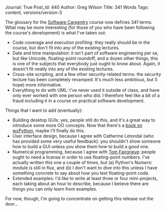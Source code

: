 Journal: True
Post_Id: 440
Author: Greg Wilson
Title: 341 Words
Tags: content, versions/version-3

<p>The glossary for the <a href="http://www.software-carpentry.org">Software Carpentry</a> course now defines 341 terms.  What may be more interesting (for those of you who have been following the course's development) is what I've taken out:</p>
<ul>
<li>Code coverage and execution profiling: they really should be in the course, but don't fit into any of the existing lectures.</li>
<li>Date and time manipulation: it isn't part of software engineering per se, but like Unicode, floating-point roundoff, and a dozen other things, this is one of the subjects that everybody just ought to know about.  Again, it doesn't fit neatly into any of the existing lectures.</li>
<li>Cross-site scripting, and a few other security-related terms: the security lecture has been completely revamped.  It's much less ambitious, but (I hope) more informative.</li>
<li>Everything to do with UML: I've never used it outside of class, and have only ever worked with one person who did.  I therefore feel like a bit of a fraud including it in a course on practical software development.</li>
</ul>
<p>Things that I want to add (eventually):</p>
<ul>
<li>Building desktop GUIs: yes, people still do this, and it's a great way to introduce some more OO concepts.  Now that there's a <a href="http://www.amazon.com/gp/product/1932394621">book on wxPython</a>, maybe I'll finally do this.</li>
<li>User interface design, because I agree with Catherine Letondal (who has provided some very useful feedback): you shouldn't show someone how to build a GUI unless you show them how to build a good one.</li>
<li>Numerical programming, because I agree with <a href="http://www.cs.toronto.edu/~tff/">Tom Fairgrieve</a>: people ought to need a license in order to use floating-point numbers.  I've actually written this one a couple of times, but (a) Python's Numeric module is still in flux, and (b) I don't want to dive into this unless I have something concrete to say about how you test floating-point code.</li>
<li>Extended examples: I'd like to write at least three or four mini-projects, each taking about an hour to describe, because I believe there are things you can only learn from examples.</li>
</ul>
<p>For now, though, I'm going to concentrate on getting this release out the door...</p>
